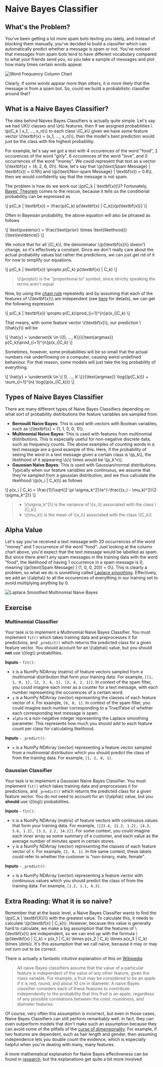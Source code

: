 # Naive Bayes Classifier

## What's the Problem?

You've been getting a lot more spam bots texting you lately, and instead of blocking them manually, you've decided to build a classifier which can automatically predict whether a message is spam or not. You've noticed that messages from spam bots tend to have different vocabulary compared to what your friends send you, so you take a sample of messages and plot how many times certain words appear.

![Word Frequency Column Chart](./imgs/mn_naive_bayes_plot1.png)

Clearly, if some words appear more than others, it is more likely that the message is from a spam bot. So, could we build a probabilistic classifier around that?

## What is a Naive Bayes Classifier?

The idea behind Naives Bayes Classifiers is actually quite simple. Let's say we had \\(K\\) classes and \\(n\\) features, then if we assigned probabilities \\(p(C_k | x_1, ..., x_n)\\) to each class \\(C_k\\) given we have some feature vector \\(\textbf{x} = (x_1, ..., x_n)\\), then the model's best prediction would just be the class with the highest probablitiy.

For example, let's say we got a text with 4 occurences of the word "food", 2 occurences of the word "girly", 6 occurences of the word "love", and 0 occurrences of the word "money". We could represent that text as a vector \\(\textbf{x} = (4, 2, 6, 0)\\). Now, let's say that \\(p(\text{Spam Message} | \textbf{x}) = 0.19\\) and \\(p(\text{Non-spam Message} | \textbf{x}) = 0.6\\), then we would confidently say that the message is not spam.

The problem is how do we work out \\(p(C_k | \textbf{x})\\)? Fortunately, [Bayes' Theorem](https://www.wikiwand.com/en/Bayes'_theorem) comes to the rescue, because it tells us the conditional probabilitiy can be expressed as

\\[
p(C_k | \textbf{x}) = \frac{p(C_k) p(\textbf{x} | C_k)}{p(\textbf{x})}
\\]

Often in Bayesian probability, the above equation will also be phrased as follows

\\[
\text{posterior} = \frac{\text{prior} \times \text{likelihood}}{\text{evidence}}
\\]

We notice that for all \\(C_k\\), the denominator \\(p(\textbf{x})\\) doesn't change, so it's effectively a constant. Since we don't really care about the actual probability values but rather the predictions, we can just get rid of it for now to simplify our equations.

\\[
p(C_k | \textbf{x}) \propto p(C_k) p(\textbf{x} | C_k)
\\]

> \\(\propto\\) is the "proportional to" symbol, since strictly speaking the terms aren't equal

Now, by using the [chain rule](https://www.youtube.com/watch?v=v8Uw1TFl2WQ) repeatedly and by assuming that each of the features of \\(\textbf{x}\\) are independent (see [here](https://www.youtube.com/watch?v=dNhdefN36E4) for details), we can get the following expression

\\[
p(C_k | \textbf{x}) \propto p(C_k)\prod_{i=1}^{n}p(x_i|C_k)
\\]

That means, with some feature vector \\(\textbf{x}\\), our prediction \\(\hat{y}\\) will be

\\[
\hat{y} = \underset{k \in \\{0, ..., K\\}}{\text{argmax}} p(C_k)\prod_{i=1}^{n}p(x_i|C_k)
\\]

Sometimes, however, some probabilities will be so small that the actual numbers risk underflowing on a computer, causing weird undefined behaviour. For that reason, some models will just take the log probability of everything.

\\[
\hat{y} = \underset{k \in \\{ 0, ..., K \\}}{\text{argmax}} \log{(p(C_k))} + \sum_{i=1}^{n} \log{(p(x_i|C_k))}
\\]

## Types of Naive Bayes Classifier

There are many different types of Naive Bayes Classifiers depending on what sort of probability distributions the feature variables are sampled from.

- **Bernoulli Naive Bayes**: This is used with vectors with Boolean variables, such as \\(\textbf{x} = (1, 1, 0, 0, 1)\\).
- **Multinomial Naive Bayes**: This is used with features from multinomial distributions. This is especially useful for non-negative discrete data, such as frequency counts. The above examples of counting words in a text message are a good example of this. Here, if the probability of seeing the word in a text message given a certain class is \\(p_k\\), the likelihood of it appearing \\(c\\) times would be \\(p_k^c\\).
- **Gaussian Naive Bayes**: This is used with Gaussian/normal distributions. Typically when our feature variables are continuous, we assume that they're sampled from a gaussian distribution, and we thus calculate the likelihood \\(p(x_i | C_k)\\) as follows

\\[
p(x_i | C_k) = \frac{1}{\sqrt{2 \pi \sigma_k^2}}e^{-\frac{(x_i - \mu_k)^2}{2 \sigma_k^2}}
\\]

> - \\(\sigma_k^2\\) is the variance of \\(x_i\\) associated with the class \\(C_k\\)
> - \\(\mu_k\\) is the mean of \\(x_i\\) associated with the class \\(C_k\\)

## Alpha Value

Let's say you've received a text message with 20 occurrences of the word "money" and 1 occurrence of the word "food". Just looking at the column chart above, you'd expect that the text message would be labelled as spam. But since there aren't any spam messages in the training data with the word "food", the likelihood of having 1 occurrence in a spam message is 0, meaning \\(p(\text{Spam Message} | (1, 0, 0, 20)) = 0\\). This is clearly a problem, so what we do is something called [Laplace smoothing](https://datascience.stackexchange.com/questions/30473/how-does-the-mutlinomial-bayess-alpha-parameter-affects-the-text-classificati). Effectively, we add an \\(\alpha\\) to all the occurences of everything in our training set to avoid multiplying anything by 0.

![Laplace Smoothed Multinomial Naive Bayes](./imgs/mn_naive_bayes_plot2.png)

## Exercise

### Multinomial Classifier

Your task is to implement a Multinomial Naive Bayes Classifier. You must implement `fit()` which takes training data and preprocesses it for predictions, and `_predict()` which returns the predicted class for a given feature vector. You should account for an \\(\alpha\\) value, but you should **not** use \\(\log\\) probabilities.

**Inputs** - `fit()`:

- `X` is a NumPy NDArray (matrix) of feature vectors sampled from a multinomial distribution that form your training data. For example, `[[1, 1, 0, 1], [2, 3, 4, 1], [3, 4, 2, 1]]`. In context of the spam filter, you could imagine each inner as a counter for a text message, with each number representing the occurences of a certain word.
- `y` is a NumPy NDArray (vector) representing the classes of each feature vector of `X`. For example, `[0, 0, 1]`. In context of the spam filter, you could imagine each number corresponding to a True/False of whether each corresponding text message is spam.
- `alpha` is a non-negative integer representing the Laplace smoothing parameter. This represents how much you should add to each feature count per class for calculating likelihood.

**Inputs** - `_predict()`:

- `x` is a NumPy NDArray (vector) representing a feature vector sampled from a multinomial distribution which you should predict the class of from the training data. For example, `[1, 2, 0, 1]`.

### Gaussian Classifier

Your task is to implement a Gaussian Naive Bayes Classifier. You must implement `fit()` which takes training data and preprocesses it for predictions, and `_predict()` which returns the predicted class for a given feature vector. You do not need to account for an \\(\alpha\\) value, but you **should** use \\(\log\\) probabilities.

**Inputs** - `fit()`:

- `X` is a NumPy NDArray (matrix) of feature vectors with continuous values that form your training data. For example, `[[23.4, 11.2, 1.2], [4.3, 5.6, 1.2], [3.3, 2.2, 14.2]]`. For some context, you could imagine each inner array as some summary of a customer, and each value as the average number of minutes spent in certain stores.
- `y` is a NumPy NDArray (vector) representing the classes of each feature vector of `X`. For example, `[2, 0, 1]`. In the same context, these labels could refer to whether the customer is "non-binary, male, female".

**Inputs** - `_predict()`:

- `x` is a NumPy NDArray (vector) representing a feature vector with continuous values which you should predict the class of from the training data. For example, `[1.2, 1.1, 6.3]`.

## Extra Reading: What it is so naive?

Remember that at the basic level, a Naive Bayes Classifier wants to find the \\(p(C_k | \textbf{X})\\) with the greatest value. To calculate this, it needs to calculate \\(p(\textbf{x} | C_k)\\). However, because this value is generally hard to calculate, we make a big assumption that the features of \\(\textbf{x}\\) are independent, so we can end up with the formula \\(p(\textbf{x} | C_k) = p(x_1 | C_k) \times p(x_2 | C_k) \times p(x_3 | C_k) \times \dots\\). It's this assumption that we call naive, because it may or may not turn out to be correct.

There is actually a fantastic intuitive explanation of this on [Wikipedia](https://www.wikiwand.com/en/Naive_Bayes_classifier#Discussion)

> All naive Bayes classifiers assume that the value of a particular feature is independent of the value of any other feature, given the class variable. For example, a fruit may be considered to be an apple if it is red, round, and about 10 cm in diameter. A naive Bayes classifier considers each of these features to contribute independently to the probability that this fruit is an apple, regardless of any possible correlations between the color, roundness, and diameter features.

Of course, very often this assumption is incorrect, but even in those cases, Naive Bayes Classifiers can still perform remarkably well. In fact, they can even outperform models that don't make such an assumption because they can avoid some of the pitfalls of the [curse of dimensionality](https://towardsdatascience.com/curse-of-dimensionality-a-curse-to-machine-learning-c122ee33bfeb). For example, if two features are dependent, such as hair length and gender, then assuming independence lets you double count the evidence, which is especially helpful when you're dealing with many, many features.

A more mathematical explanation for Naive Bayes effectiveness can be found in [research](https://aaai.org/papers/flairs-2004-097/), but the explanations get quite a bit more involved.
